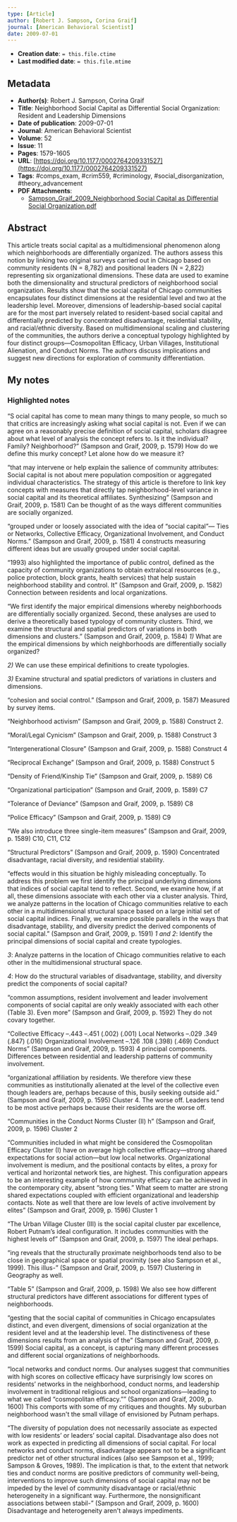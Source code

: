 ```yaml
---
type: [Article]
author: [Robert J. Sampson, Corina Graif]
journal: [American Behavioral Scientist]
date: 2009-07-01
---
```


* **Creation date**: `= this.file.ctime`
* **Last modified date**: `= this.file.mtime`

## Metadata

* **Author(s)**: Robert J. Sampson, Corina Graif
* **Title**: Neighborhood Social Capital as Differential Social Organization: Resident and Leadership Dimensions
* **Date of publication**: 2009-07-01
* **Journal**: American Behavioral Scientist
* **Volume**: 52
* **Issue**: 11
* **Pages**: 1579-1605
* **URL**: [https://doi.org/10.1177/0002764209331527](https://doi.org/10.1177/0002764209331527)
* **Tags**: #comps_exam, #crim559, #criminology, #social_disorganization, #theory_advancement
* **PDF Attachments**:
  * [Sampson_Graif_2009_Neighborhood Social Capital as Differential Social Organization.pdf](zotero://open-pdf/library/items/SPH4RECN)

## Abstract

This article treats social capital as a multidimensional phenomenon along which neighborhoods are differentially organized. The authors assess this notion by linking two original surveys carried out in Chicago based on community residents (N = 8,782) and positional leaders (N = 2,822) representing six organizational dimensions. These data are used to examine both the dimensionality and structural predictors of neighborhood social organization. Results show that the social capital of Chicago communities encapsulates four distinct dimensions at the residential level and two at the leadership level. Moreover, dimensions of leadership-based social capital are for the most part inversely related to resident-based social capital and differentially predicted by concentrated disadvantage, residential stability, and racial/ethnic diversity. Based on multidimensional scaling and clustering of the communities, the authors derive a conceptual typology highlighted by four distinct groups—Cosmopolitan Efficacy, Urban Villages, Institutional Alienation, and Conduct Norms. The authors discuss implications and suggest new directions for exploration of community differentiation.

## My notes

### Highlighted notes

<span class="highlight" data-annotation="%7B%22attachmentURI%22%3A%22http%3A%2F%2Fzotero.org%2Fusers%2F8411795%2Fitems%2FSPH4RECN%22%2C%22annotationKey%22%3A%22ZTDUGN4Y%22%2C%22color%22%3A%22%23ffff00%22%2C%22pageLabel%22%3A%221579%22%2C%22position%22%3A%7B%22pageIndex%22%3A0%2C%22rects%22%3A%5B%5B46.594%2C194.4%2C390.651%2C249.017%5D%5D%7D%2C%22citationItem%22%3A%7B%22uris%22%3A%5B%22http%3A%2F%2Fzotero.org%2Fusers%2F8411795%2Fitems%2F2GA5BJ2W%22%5D%2C%22locator%22%3A%221579%22%7D%7D">“S ocial capital has come to mean many things to many people, so much so that critics are increasingly asking what social capital is not. Even if we can agree on a reasonably precise definition of social capital, scholars disagree about what level of analysis the concept refers to. Is it the individual? Family? Neighborhood?”</span> <span class="citation" data-citation="%7B%22citationItems%22%3A%5B%7B%22uris%22%3A%5B%22http%3A%2F%2Fzotero.org%2Fusers%2F8411795%2Fitems%2F2GA5BJ2W%22%5D%2C%22locator%22%3A%221579%22%7D%5D%2C%22properties%22%3A%7B%7D%7D">(<span class="citation-item">Sampson and Graif, 2009, p. 1579</span>)</span> How do we define this murky concept? Let alone how do we measure it?

<span class="highlight" data-annotation="%7B%22attachmentURI%22%3A%22http%3A%2F%2Fzotero.org%2Fusers%2F8411795%2Fitems%2FSPH4RECN%22%2C%22annotationKey%22%3A%22N6JAWHGA%22%2C%22color%22%3A%22%23ffff00%22%2C%22pageLabel%22%3A%221581%22%2C%22position%22%3A%7B%22pageIndex%22%3A2%2C%22rects%22%3A%5B%5B46.594%2C440.023%2C389.109%2C486.309%5D%5D%7D%2C%22citationItem%22%3A%7B%22uris%22%3A%5B%22http%3A%2F%2Fzotero.org%2Fusers%2F8411795%2Fitems%2F2GA5BJ2W%22%5D%2C%22locator%22%3A%221581%22%7D%7D">“that may intervene or help explain the salience of community attributes: Social capital is not about mere population composition or aggregated individual characteristics. The strategy of this article is therefore to link key concepts with measures that directly tap neighborhood-level variance in social capital and its theoretical affiliates. Synthesizing”</span> <span class="citation" data-citation="%7B%22citationItems%22%3A%5B%7B%22uris%22%3A%5B%22http%3A%2F%2Fzotero.org%2Fusers%2F8411795%2Fitems%2F2GA5BJ2W%22%5D%2C%22locator%22%3A%221581%22%7D%5D%2C%22properties%22%3A%7B%7D%7D">(<span class="citation-item">Sampson and Graif, 2009, p. 1581</span>)</span> Can be thought of as the ways different communities are socially organized.

<span class="highlight" data-annotation="%7B%22attachmentURI%22%3A%22http%3A%2F%2Fzotero.org%2Fusers%2F8411795%2Fitems%2FSPH4RECN%22%2C%22annotationKey%22%3A%22WPQK3FV4%22%2C%22color%22%3A%22%23ffff00%22%2C%22pageLabel%22%3A%221581%22%2C%22position%22%3A%7B%22pageIndex%22%3A2%2C%22rects%22%3A%5B%5B45.977%2C367.509%2C388.183%2C392.194%5D%5D%7D%2C%22citationItem%22%3A%7B%22uris%22%3A%5B%22http%3A%2F%2Fzotero.org%2Fusers%2F8411795%2Fitems%2F2GA5BJ2W%22%5D%2C%22locator%22%3A%221581%22%7D%7D">“grouped under or loosely associated with the idea of “social capital”— Ties or Networks, Collective Efficacy, Organizational Involvement, and Conduct Norms.”</span> <span class="citation" data-citation="%7B%22citationItems%22%3A%5B%7B%22uris%22%3A%5B%22http%3A%2F%2Fzotero.org%2Fusers%2F8411795%2Fitems%2F2GA5BJ2W%22%5D%2C%22locator%22%3A%221581%22%7D%5D%2C%22properties%22%3A%7B%7D%7D">(<span class="citation-item">Sampson and Graif, 2009, p. 1581</span>)</span> 4 constructs measuring different ideas but are usually grouped under social capital.

<span class="highlight" data-annotation="%7B%22attachmentURI%22%3A%22http%3A%2F%2Fzotero.org%2Fusers%2F8411795%2Fitems%2FSPH4RECN%22%2C%22annotationKey%22%3A%22VNDKZZVW%22%2C%22color%22%3A%22%23ffff00%22%2C%22pageLabel%22%3A%221582%22%2C%22position%22%3A%7B%22pageIndex%22%3A3%2C%22rects%22%3A%5B%5B52.457%2C197.177%2C388.491%2C234.206%5D%5D%7D%2C%22citationItem%22%3A%7B%22uris%22%3A%5B%22http%3A%2F%2Fzotero.org%2Fusers%2F8411795%2Fitems%2F2GA5BJ2W%22%5D%2C%22locator%22%3A%221582%22%7D%7D">“1993) also highlighted the importance of public control, defined as the capacity of community organizations to obtain extralocal resources (e.g., police protection, block grants, health services) that help sustain neighborhood stability and control. It”</span> <span class="citation" data-citation="%7B%22citationItems%22%3A%5B%7B%22uris%22%3A%5B%22http%3A%2F%2Fzotero.org%2Fusers%2F8411795%2Fitems%2F2GA5BJ2W%22%5D%2C%22locator%22%3A%221582%22%7D%5D%2C%22properties%22%3A%7B%7D%7D">(<span class="citation-item">Sampson and Graif, 2009, p. 1582</span>)</span> Connection between residents and local organizations.

<span class="highlight" data-annotation="%7B%22attachmentURI%22%3A%22http%3A%2F%2Fzotero.org%2Fusers%2F8411795%2Fitems%2FSPH4RECN%22%2C%22annotationKey%22%3A%222Z9636VI%22%2C%22color%22%3A%22%23ffff00%22%2C%22pageLabel%22%3A%221584%22%2C%22position%22%3A%7B%22pageIndex%22%3A5%2C%22rects%22%3A%5B%5B303.28%2C190.18%2C384%2C195.76%5D%2C%5B48%2C178.18%2C383.99%2C183.76%5D%2C%5B48%2C166.18%2C383.97%2C171.76%5D%2C%5B48%2C154.18%2C383.99%2C159.76%5D%2C%5B47%2C141%2C220%2C151%5D%5D%7D%2C%22citationItem%22%3A%7B%22uris%22%3A%5B%22http%3A%2F%2Fzotero.org%2Fusers%2F8411795%2Fitems%2F2GA5BJ2W%22%5D%2C%22locator%22%3A%221584%22%7D%7D">“We first identify the major empirical dimensions whereby neighborhoods are differentially socially organized. Second, these analyses are used to derive a theoretically based typology of community clusters. Third, we examine the structural and spatial predictors of variations in both dimensions and clusters.”</span> <span class="citation" data-citation="%7B%22citationItems%22%3A%5B%7B%22uris%22%3A%5B%22http%3A%2F%2Fzotero.org%2Fusers%2F8411795%2Fitems%2F2GA5BJ2W%22%5D%2C%22locator%22%3A%221584%22%7D%5D%2C%22properties%22%3A%7B%7D%7D">(<span class="citation-item">Sampson and Graif, 2009, p. 1584</span>)</span> *1)* What are the empirical dimensions by which neighborhoods are differentially socially organized?  
  
*2)* We can use these empirical definitions to create typologies.  
  
*3)* Examine structural and spatial predictors of variations in clusters and dimensions.

<span class="highlight" data-annotation="%7B%22attachmentURI%22%3A%22http%3A%2F%2Fzotero.org%2Fusers%2F8411795%2Fitems%2FSPH4RECN%22%2C%22annotationKey%22%3A%22U4HL7WNB%22%2C%22color%22%3A%22%23ffff00%22%2C%22pageLabel%22%3A%221587%22%2C%22position%22%3A%7B%22pageIndex%22%3A8%2C%22rects%22%3A%5B%5B100.656%2C246.24%2C214.704%2C257.472%5D%5D%7D%2C%22citationItem%22%3A%7B%22uris%22%3A%5B%22http%3A%2F%2Fzotero.org%2Fusers%2F8411795%2Fitems%2F2GA5BJ2W%22%5D%2C%22locator%22%3A%221587%22%7D%7D">“cohesion and social control.”</span> <span class="citation" data-citation="%7B%22citationItems%22%3A%5B%7B%22uris%22%3A%5B%22http%3A%2F%2Fzotero.org%2Fusers%2F8411795%2Fitems%2F2GA5BJ2W%22%5D%2C%22locator%22%3A%221587%22%7D%5D%2C%22properties%22%3A%7B%7D%7D">(<span class="citation-item">Sampson and Graif, 2009, p. 1587</span>)</span> Measured by survey items.

<span class="highlight" data-annotation="%7B%22attachmentURI%22%3A%22http%3A%2F%2Fzotero.org%2Fusers%2F8411795%2Fitems%2FSPH4RECN%22%2C%22annotationKey%22%3A%22RHRZQ9XB%22%2C%22color%22%3A%22%23ffff00%22%2C%22pageLabel%22%3A%221588%22%2C%22position%22%3A%7B%22pageIndex%22%3A9%2C%22rects%22%3A%5B%5B54.432%2C454.032%2C155.952%2C464.4%5D%5D%7D%2C%22citationItem%22%3A%7B%22uris%22%3A%5B%22http%3A%2F%2Fzotero.org%2Fusers%2F8411795%2Fitems%2F2GA5BJ2W%22%5D%2C%22locator%22%3A%221588%22%7D%7D">“Neighborhood activism”</span> <span class="citation" data-citation="%7B%22citationItems%22%3A%5B%7B%22uris%22%3A%5B%22http%3A%2F%2Fzotero.org%2Fusers%2F8411795%2Fitems%2F2GA5BJ2W%22%5D%2C%22locator%22%3A%221588%22%7D%5D%2C%22properties%22%3A%7B%7D%7D">(<span class="citation-item">Sampson and Graif, 2009, p. 1588</span>)</span> Construct 2.

<span class="highlight" data-annotation="%7B%22attachmentURI%22%3A%22http%3A%2F%2Fzotero.org%2Fusers%2F8411795%2Fitems%2FSPH4RECN%22%2C%22annotationKey%22%3A%22WRTIUNYV%22%2C%22color%22%3A%22%23ffff00%22%2C%22pageLabel%22%3A%221588%22%2C%22position%22%3A%7B%22pageIndex%22%3A9%2C%22rects%22%3A%5B%5B57.024%2C249.264%2C152.496%2C258.768%5D%5D%7D%2C%22citationItem%22%3A%7B%22uris%22%3A%5B%22http%3A%2F%2Fzotero.org%2Fusers%2F8411795%2Fitems%2F2GA5BJ2W%22%5D%2C%22locator%22%3A%221588%22%7D%7D">“Moral/Legal Cynicism”</span> <span class="citation" data-citation="%7B%22citationItems%22%3A%5B%7B%22uris%22%3A%5B%22http%3A%2F%2Fzotero.org%2Fusers%2F8411795%2Fitems%2F2GA5BJ2W%22%5D%2C%22locator%22%3A%221588%22%7D%5D%2C%22properties%22%3A%7B%7D%7D">(<span class="citation-item">Sampson and Graif, 2009, p. 1588</span>)</span> Construct 3

<span class="highlight" data-annotation="%7B%22attachmentURI%22%3A%22http%3A%2F%2Fzotero.org%2Fusers%2F8411795%2Fitems%2FSPH4RECN%22%2C%22annotationKey%22%3A%22R7EWRZ9W%22%2C%22color%22%3A%22%23ffff00%22%2C%22pageLabel%22%3A%221588%22%2C%22position%22%3A%7B%22pageIndex%22%3A9%2C%22rects%22%3A%5B%5B60.48%2C162.432%2C156.816%2C171.936%5D%5D%7D%2C%22citationItem%22%3A%7B%22uris%22%3A%5B%22http%3A%2F%2Fzotero.org%2Fusers%2F8411795%2Fitems%2F2GA5BJ2W%22%5D%2C%22locator%22%3A%221588%22%7D%7D">“Intergenerational Closure”</span> <span class="citation" data-citation="%7B%22citationItems%22%3A%5B%7B%22uris%22%3A%5B%22http%3A%2F%2Fzotero.org%2Fusers%2F8411795%2Fitems%2F2GA5BJ2W%22%5D%2C%22locator%22%3A%221588%22%7D%5D%2C%22properties%22%3A%7B%7D%7D">(<span class="citation-item">Sampson and Graif, 2009, p. 1588</span>)</span> Construct 4

<span class="highlight" data-annotation="%7B%22attachmentURI%22%3A%22http%3A%2F%2Fzotero.org%2Fusers%2F8411795%2Fitems%2FSPH4RECN%22%2C%22annotationKey%22%3A%22NWMUKA4H%22%2C%22color%22%3A%22%23ffff00%22%2C%22pageLabel%22%3A%221588%22%2C%22position%22%3A%7B%22pageIndex%22%3A9%2C%22rects%22%3A%5B%5B57.024%2C79.488%2C146.448%2C90.72%5D%5D%7D%2C%22citationItem%22%3A%7B%22uris%22%3A%5B%22http%3A%2F%2Fzotero.org%2Fusers%2F8411795%2Fitems%2F2GA5BJ2W%22%5D%2C%22locator%22%3A%221588%22%7D%7D">“Reciprocal Exchange”</span> <span class="citation" data-citation="%7B%22citationItems%22%3A%5B%7B%22uris%22%3A%5B%22http%3A%2F%2Fzotero.org%2Fusers%2F8411795%2Fitems%2F2GA5BJ2W%22%5D%2C%22locator%22%3A%221588%22%7D%5D%2C%22properties%22%3A%7B%7D%7D">(<span class="citation-item">Sampson and Graif, 2009, p. 1588</span>)</span> Construct 5

<span class="highlight" data-annotation="%7B%22attachmentURI%22%3A%22http%3A%2F%2Fzotero.org%2Fusers%2F8411795%2Fitems%2FSPH4RECN%22%2C%22annotationKey%22%3A%22KWL6TJ2D%22%2C%22color%22%3A%22%23ffff00%22%2C%22pageLabel%22%3A%221589%22%2C%22position%22%3A%7B%22pageIndex%22%3A10%2C%22rects%22%3A%5B%5B61.344%2C438.048%2C185.76%2C449.28%5D%5D%7D%2C%22citationItem%22%3A%7B%22uris%22%3A%5B%22http%3A%2F%2Fzotero.org%2Fusers%2F8411795%2Fitems%2F2GA5BJ2W%22%5D%2C%22locator%22%3A%221589%22%7D%7D">“Density of Friend/Kinship Tie”</span> <span class="citation" data-citation="%7B%22citationItems%22%3A%5B%7B%22uris%22%3A%5B%22http%3A%2F%2Fzotero.org%2Fusers%2F8411795%2Fitems%2F2GA5BJ2W%22%5D%2C%22locator%22%3A%221589%22%7D%5D%2C%22properties%22%3A%7B%7D%7D">(<span class="citation-item">Sampson and Graif, 2009, p. 1589</span>)</span> C6

<span class="highlight" data-annotation="%7B%22attachmentURI%22%3A%22http%3A%2F%2Fzotero.org%2Fusers%2F8411795%2Fitems%2FSPH4RECN%22%2C%22annotationKey%22%3A%226KTED9SX%22%2C%22color%22%3A%22%23ffff00%22%2C%22pageLabel%22%3A%221589%22%2C%22position%22%3A%7B%22pageIndex%22%3A10%2C%22rects%22%3A%5B%5B56.592%2C379.728%2C174.096%2C387.504%5D%5D%7D%2C%22citationItem%22%3A%7B%22uris%22%3A%5B%22http%3A%2F%2Fzotero.org%2Fusers%2F8411795%2Fitems%2F2GA5BJ2W%22%5D%2C%22locator%22%3A%221589%22%7D%7D">“Organizational participation”</span> <span class="citation" data-citation="%7B%22citationItems%22%3A%5B%7B%22uris%22%3A%5B%22http%3A%2F%2Fzotero.org%2Fusers%2F8411795%2Fitems%2F2GA5BJ2W%22%5D%2C%22locator%22%3A%221589%22%7D%5D%2C%22properties%22%3A%7B%7D%7D">(<span class="citation-item">Sampson and Graif, 2009, p. 1589</span>)</span> C7

<span class="highlight" data-annotation="%7B%22attachmentURI%22%3A%22http%3A%2F%2Fzotero.org%2Fusers%2F8411795%2Fitems%2FSPH4RECN%22%2C%22annotationKey%22%3A%22PX3APW77%22%2C%22color%22%3A%22%23ffff00%22%2C%22pageLabel%22%3A%221589%22%2C%22position%22%3A%7B%22pageIndex%22%3A10%2C%22rects%22%3A%5B%5B57.456%2C321.84%2C148.608%2C331.344%5D%5D%7D%2C%22citationItem%22%3A%7B%22uris%22%3A%5B%22http%3A%2F%2Fzotero.org%2Fusers%2F8411795%2Fitems%2F2GA5BJ2W%22%5D%2C%22locator%22%3A%221589%22%7D%7D">“Tolerance of Deviance”</span> <span class="citation" data-citation="%7B%22citationItems%22%3A%5B%7B%22uris%22%3A%5B%22http%3A%2F%2Fzotero.org%2Fusers%2F8411795%2Fitems%2F2GA5BJ2W%22%5D%2C%22locator%22%3A%221589%22%7D%5D%2C%22properties%22%3A%7B%7D%7D">(<span class="citation-item">Sampson and Graif, 2009, p. 1589</span>)</span> C8

<span class="highlight" data-annotation="%7B%22attachmentURI%22%3A%22http%3A%2F%2Fzotero.org%2Fusers%2F8411795%2Fitems%2FSPH4RECN%22%2C%22annotationKey%22%3A%224MGTGAY7%22%2C%22color%22%3A%22%23ffff00%22%2C%22pageLabel%22%3A%221589%22%2C%22position%22%3A%7B%22pageIndex%22%3A10%2C%22rects%22%3A%5B%5B56.592%2C247.104%2C123.12%2C258.768%5D%5D%7D%2C%22citationItem%22%3A%7B%22uris%22%3A%5B%22http%3A%2F%2Fzotero.org%2Fusers%2F8411795%2Fitems%2F2GA5BJ2W%22%5D%2C%22locator%22%3A%221589%22%7D%7D">“Police Efficacy”</span> <span class="citation" data-citation="%7B%22citationItems%22%3A%5B%7B%22uris%22%3A%5B%22http%3A%2F%2Fzotero.org%2Fusers%2F8411795%2Fitems%2F2GA5BJ2W%22%5D%2C%22locator%22%3A%221589%22%7D%5D%2C%22properties%22%3A%7B%7D%7D">(<span class="citation-item">Sampson and Graif, 2009, p. 1589</span>)</span> C9

<span class="highlight" data-annotation="%7B%22attachmentURI%22%3A%22http%3A%2F%2Fzotero.org%2Fusers%2F8411795%2Fitems%2FSPH4RECN%22%2C%22annotationKey%22%3A%229KNIPWBJ%22%2C%22color%22%3A%22%23ffff00%22%2C%22pageLabel%22%3A%221589%22%2C%22position%22%3A%7B%22pageIndex%22%3A10%2C%22rects%22%3A%5B%5B57.888%2C160.704%2C238.896%2C173.664%5D%5D%7D%2C%22citationItem%22%3A%7B%22uris%22%3A%5B%22http%3A%2F%2Fzotero.org%2Fusers%2F8411795%2Fitems%2F2GA5BJ2W%22%5D%2C%22locator%22%3A%221589%22%7D%7D">“We also introduce three single-item measures”</span> <span class="citation" data-citation="%7B%22citationItems%22%3A%5B%7B%22uris%22%3A%5B%22http%3A%2F%2Fzotero.org%2Fusers%2F8411795%2Fitems%2F2GA5BJ2W%22%5D%2C%22locator%22%3A%221589%22%7D%5D%2C%22properties%22%3A%7B%7D%7D">(<span class="citation-item">Sampson and Graif, 2009, p. 1589</span>)</span> C10, C11, C12

<span class="highlight" data-annotation="%7B%22attachmentURI%22%3A%22http%3A%2F%2Fzotero.org%2Fusers%2F8411795%2Fitems%2FSPH4RECN%22%2C%22annotationKey%22%3A%22QDEPMT5B%22%2C%22color%22%3A%22%23ffff00%22%2C%22pageLabel%22%3A%221590%22%2C%22position%22%3A%7B%22pageIndex%22%3A11%2C%22rects%22%3A%5B%5B41.472%2C338.256%2C157.248%2C358.128%5D%5D%7D%2C%22citationItem%22%3A%7B%22uris%22%3A%5B%22http%3A%2F%2Fzotero.org%2Fusers%2F8411795%2Fitems%2F2GA5BJ2W%22%5D%2C%22locator%22%3A%221590%22%7D%7D">“Structural Predictors”</span> <span class="citation" data-citation="%7B%22citationItems%22%3A%5B%7B%22uris%22%3A%5B%22http%3A%2F%2Fzotero.org%2Fusers%2F8411795%2Fitems%2F2GA5BJ2W%22%5D%2C%22locator%22%3A%221590%22%7D%5D%2C%22properties%22%3A%7B%7D%7D">(<span class="citation-item">Sampson and Graif, 2009, p. 1590</span>)</span> Concentrated disadvantage, racial diversity, and residential stability.

<span class="highlight" data-annotation="%7B%22attachmentURI%22%3A%22http%3A%2F%2Fzotero.org%2Fusers%2F8411795%2Fitems%2FSPH4RECN%22%2C%22annotationKey%22%3A%22WYZZF5A6%22%2C%22color%22%3A%22%23ffff00%22%2C%22pageLabel%22%3A%221591%22%2C%22position%22%3A%7B%22pageIndex%22%3A12%2C%22rects%22%3A%5B%5B45.36%2C301.536%2C399.6%2C386.64%5D%5D%7D%2C%22citationItem%22%3A%7B%22uris%22%3A%5B%22http%3A%2F%2Fzotero.org%2Fusers%2F8411795%2Fitems%2F2GA5BJ2W%22%5D%2C%22locator%22%3A%221591%22%7D%7D">“effects would in this situation be highly misleading conceptually. To address this problem we first identify the principal underlying dimensions that indices of social capital tend to reflect. Second, we examine how, if at all, these dimensions associate with each other via a cluster analysis. Third, we analyze patterns in the location of Chicago communities relative to each other in a multidimensional structural space based on a large initial set of social capital indices. Finally, we examine possible parallels in the ways that disadvantage, stability, and diversity predict the derived components of social capital.”</span> <span class="citation" data-citation="%7B%22citationItems%22%3A%5B%7B%22uris%22%3A%5B%22http%3A%2F%2Fzotero.org%2Fusers%2F8411795%2Fitems%2F2GA5BJ2W%22%5D%2C%22locator%22%3A%221591%22%7D%5D%2C%22properties%22%3A%7B%7D%7D">(<span class="citation-item">Sampson and Graif, 2009, p. 1591</span>)</span> *1 and 2*: Identify the principal dimensions of social capital and create typologies.  
  
*3*: Analyze patterns in the location of Chicago communities relative to each other in the multidimensional structural space.  
  
*4*: How do the structural variables of disadvantage, stability, and diversity predict the components of social capital?

<span class="highlight" data-annotation="%7B%22attachmentURI%22%3A%22http%3A%2F%2Fzotero.org%2Fusers%2F8411795%2Fitems%2FSPH4RECN%22%2C%22annotationKey%22%3A%227ZHAB6R3%22%2C%22color%22%3A%22%23ffff00%22%2C%22pageLabel%22%3A%221592%22%2C%22position%22%3A%7B%22pageIndex%22%3A13%2C%22rects%22%3A%5B%5B44.928%2C69.984%2C393.984%2C91.584%5D%5D%7D%2C%22citationItem%22%3A%7B%22uris%22%3A%5B%22http%3A%2F%2Fzotero.org%2Fusers%2F8411795%2Fitems%2F2GA5BJ2W%22%5D%2C%22locator%22%3A%221592%22%7D%7D">“common assumptions, resident involvement and leader involvement components of social capital are only weakly associated with each other (Table 3). Even more”</span> <span class="citation" data-citation="%7B%22citationItems%22%3A%5B%7B%22uris%22%3A%5B%22http%3A%2F%2Fzotero.org%2Fusers%2F8411795%2Fitems%2F2GA5BJ2W%22%5D%2C%22locator%22%3A%221592%22%7D%5D%2C%22properties%22%3A%7B%7D%7D">(<span class="citation-item">Sampson and Graif, 2009, p. 1592</span>)</span> They do not covary together.

<span class="highlight" data-annotation="%7B%22attachmentURI%22%3A%22http%3A%2F%2Fzotero.org%2Fusers%2F8411795%2Fitems%2FSPH4RECN%22%2C%22annotationKey%22%3A%22HHRYQ4IP%22%2C%22color%22%3A%22%23ffff00%22%2C%22pageLabel%22%3A%221593%22%2C%22position%22%3A%7B%22pageIndex%22%3A14%2C%22rects%22%3A%5B%5B40.176%2C200.88%2C154.656%2C282.96%5D%5D%7D%2C%22citationItem%22%3A%7B%22uris%22%3A%5B%22http%3A%2F%2Fzotero.org%2Fusers%2F8411795%2Fitems%2F2GA5BJ2W%22%5D%2C%22locator%22%3A%221593%22%7D%7D">“Collective Efficacy –.443 –.451 (.002) (.001) Local Networks –.029 .349 (.847) (.016) Organizational Involvement –.126 .108 (.398) (.469) Conduct Norms”</span> <span class="citation" data-citation="%7B%22citationItems%22%3A%5B%7B%22uris%22%3A%5B%22http%3A%2F%2Fzotero.org%2Fusers%2F8411795%2Fitems%2F2GA5BJ2W%22%5D%2C%22locator%22%3A%221593%22%7D%5D%2C%22properties%22%3A%7B%7D%7D">(<span class="citation-item">Sampson and Graif, 2009, p. 1593</span>)</span> 4 principal components. Differences between residential and leadership patterns of community involvement.

<span class="highlight" data-annotation="%7B%22attachmentURI%22%3A%22http%3A%2F%2Fzotero.org%2Fusers%2F8411795%2Fitems%2FSPH4RECN%22%2C%22annotationKey%22%3A%22J7EX69VZ%22%2C%22color%22%3A%22%23ffff00%22%2C%22pageLabel%22%3A%221595%22%2C%22position%22%3A%7B%22pageIndex%22%3A16%2C%22rects%22%3A%5B%5B46.656%2C68.688%2C392.688%2C104.112%5D%5D%7D%2C%22citationItem%22%3A%7B%22uris%22%3A%5B%22http%3A%2F%2Fzotero.org%2Fusers%2F8411795%2Fitems%2F2GA5BJ2W%22%5D%2C%22locator%22%3A%221595%22%7D%7D">“organizational affiliation by residents. We therefore view these communities as institutionally alienated at the level of the collective even though leaders are, perhaps because of this, busily seeking outside aid.”</span> <span class="citation" data-citation="%7B%22citationItems%22%3A%5B%7B%22uris%22%3A%5B%22http%3A%2F%2Fzotero.org%2Fusers%2F8411795%2Fitems%2F2GA5BJ2W%22%5D%2C%22locator%22%3A%221595%22%7D%5D%2C%22properties%22%3A%7B%7D%7D">(<span class="citation-item">Sampson and Graif, 2009, p. 1595</span>)</span> Cluster 4. The worse off. Leaders tend to be most active perhaps because their residents are the worse off.

<span class="highlight" data-annotation="%7B%22attachmentURI%22%3A%22http%3A%2F%2Fzotero.org%2Fusers%2F8411795%2Fitems%2FSPH4RECN%22%2C%22annotationKey%22%3A%223FY56HSZ%22%2C%22color%22%3A%22%23ffff00%22%2C%22pageLabel%22%3A%221596%22%2C%22position%22%3A%7B%22pageIndex%22%3A17%2C%22rects%22%3A%5B%5B61.344%2C291.6%2C258.768%2C308.448%5D%5D%7D%2C%22citationItem%22%3A%7B%22uris%22%3A%5B%22http%3A%2F%2Fzotero.org%2Fusers%2F8411795%2Fitems%2F2GA5BJ2W%22%5D%2C%22locator%22%3A%221596%22%7D%7D">“Communities in the Conduct Norms Cluster (II) h”</span> <span class="citation" data-citation="%7B%22citationItems%22%3A%5B%7B%22uris%22%3A%5B%22http%3A%2F%2Fzotero.org%2Fusers%2F8411795%2Fitems%2F2GA5BJ2W%22%5D%2C%22locator%22%3A%221596%22%7D%5D%2C%22properties%22%3A%7B%7D%7D">(<span class="citation-item">Sampson and Graif, 2009, p. 1596</span>)</span> Cluster 2

<span class="highlight" data-annotation="%7B%22attachmentURI%22%3A%22http%3A%2F%2Fzotero.org%2Fusers%2F8411795%2Fitems%2FSPH4RECN%22%2C%22annotationKey%22%3A%22UAFSXTGM%22%2C%22color%22%3A%22%23ffff00%22%2C%22pageLabel%22%3A%221596%22%2C%22position%22%3A%7B%22pageIndex%22%3A17%2C%22rects%22%3A%5B%5B47.52%2C101.088%2C392.688%2C197.424%5D%5D%7D%2C%22citationItem%22%3A%7B%22uris%22%3A%5B%22http%3A%2F%2Fzotero.org%2Fusers%2F8411795%2Fitems%2F2GA5BJ2W%22%5D%2C%22locator%22%3A%221596%22%7D%7D">“Communities included in what might be considered the Cosmopolitan Efficacy Cluster (I) have on average high collective efficacy—strong shared expectations for social action—but low local networks. Organizational involvement is medium, and the positional contacts by elites, a proxy for vertical and horizontal network ties, are highest. This configuration appears to be an interesting example of how community efficacy can be achieved in the contemporary city, absent “strong ties.” What seem to matter are strong shared expectations coupled with efficient organizational and leadership contacts. Note as well that there are low levels of active involvement by elites”</span> <span class="citation" data-citation="%7B%22citationItems%22%3A%5B%7B%22uris%22%3A%5B%22http%3A%2F%2Fzotero.org%2Fusers%2F8411795%2Fitems%2F2GA5BJ2W%22%5D%2C%22locator%22%3A%221596%22%7D%5D%2C%22properties%22%3A%7B%7D%7D">(<span class="citation-item">Sampson and Graif, 2009, p. 1596</span>)</span> Cluster 1

<span class="highlight" data-annotation="%7B%22attachmentURI%22%3A%22http%3A%2F%2Fzotero.org%2Fusers%2F8411795%2Fitems%2FSPH4RECN%22%2C%22annotationKey%22%3A%22XQFFDCII%22%2C%22color%22%3A%22%23ffff00%22%2C%22pageLabel%22%3A%221597%22%2C%22position%22%3A%7B%22pageIndex%22%3A18%2C%22rects%22%3A%5B%5B38.016%2C508.896%2C389.664%2C533.088%5D%5D%7D%2C%22citationItem%22%3A%7B%22uris%22%3A%5B%22http%3A%2F%2Fzotero.org%2Fusers%2F8411795%2Fitems%2F2GA5BJ2W%22%5D%2C%22locator%22%3A%221597%22%7D%7D">“The Urban Village Cluster (III) is the social capital cluster par excellence, Robert Putnam’s ideal configuration. It includes communities with the highest levels of”</span> <span class="citation" data-citation="%7B%22citationItems%22%3A%5B%7B%22uris%22%3A%5B%22http%3A%2F%2Fzotero.org%2Fusers%2F8411795%2Fitems%2F2GA5BJ2W%22%5D%2C%22locator%22%3A%221597%22%7D%5D%2C%22properties%22%3A%7B%7D%7D">(<span class="citation-item">Sampson and Graif, 2009, p. 1597</span>)</span> The ideal perhaps.

<span class="highlight" data-annotation="%7B%22attachmentURI%22%3A%22http%3A%2F%2Fzotero.org%2Fusers%2F8411795%2Fitems%2FSPH4RECN%22%2C%22annotationKey%22%3A%22AH2JJ5HT%22%2C%22color%22%3A%22%23ffff00%22%2C%22pageLabel%22%3A%221597%22%2C%22position%22%3A%7B%22pageIndex%22%3A18%2C%22rects%22%3A%5B%5B46.656%2C293.328%2C391.392%2C319.248%5D%5D%7D%2C%22citationItem%22%3A%7B%22uris%22%3A%5B%22http%3A%2F%2Fzotero.org%2Fusers%2F8411795%2Fitems%2F2GA5BJ2W%22%5D%2C%22locator%22%3A%221597%22%7D%7D">“ing reveals that the structurally proximate neighborhoods tend also to be close in geographical space or spatial proximity (see also Sampson et al., 1999). This illus-”</span> <span class="citation" data-citation="%7B%22citationItems%22%3A%5B%7B%22uris%22%3A%5B%22http%3A%2F%2Fzotero.org%2Fusers%2F8411795%2Fitems%2F2GA5BJ2W%22%5D%2C%22locator%22%3A%221597%22%7D%5D%2C%22properties%22%3A%7B%7D%7D">(<span class="citation-item">Sampson and Graif, 2009, p. 1597</span>)</span> Clustering in Geography as well.

<span class="highlight" data-annotation="%7B%22attachmentURI%22%3A%22http%3A%2F%2Fzotero.org%2Fusers%2F8411795%2Fitems%2FSPH4RECN%22%2C%22annotationKey%22%3A%22PBQUT6PE%22%2C%22color%22%3A%22%23ffff00%22%2C%22pageLabel%22%3A%221598%22%2C%22position%22%3A%7B%22pageIndex%22%3A19%2C%22rects%22%3A%5B%5B191.808%2C557.28%2C237.6%2C573.264%5D%5D%7D%2C%22citationItem%22%3A%7B%22uris%22%3A%5B%22http%3A%2F%2Fzotero.org%2Fusers%2F8411795%2Fitems%2F2GA5BJ2W%22%5D%2C%22locator%22%3A%221598%22%7D%7D">“Table 5”</span> <span class="citation" data-citation="%7B%22citationItems%22%3A%5B%7B%22uris%22%3A%5B%22http%3A%2F%2Fzotero.org%2Fusers%2F8411795%2Fitems%2F2GA5BJ2W%22%5D%2C%22locator%22%3A%221598%22%7D%5D%2C%22properties%22%3A%7B%7D%7D">(<span class="citation-item">Sampson and Graif, 2009, p. 1598</span>)</span> We also see how different structural predictors have different associations for different types of neighborhoods.

<span class="highlight" data-annotation="%7B%22attachmentURI%22%3A%22http%3A%2F%2Fzotero.org%2Fusers%2F8411795%2Fitems%2FSPH4RECN%22%2C%22annotationKey%22%3A%22B2HWDQ4G%22%2C%22color%22%3A%22%23ffff00%22%2C%22pageLabel%22%3A%221599%22%2C%22position%22%3A%7B%22pageIndex%22%3A20%2C%22rects%22%3A%5B%5B46.224%2C89.424%2C390.96%2C121.392%5D%5D%7D%2C%22citationItem%22%3A%7B%22uris%22%3A%5B%22http%3A%2F%2Fzotero.org%2Fusers%2F8411795%2Fitems%2F2GA5BJ2W%22%5D%2C%22locator%22%3A%221599%22%7D%7D">“gesting that the social capital of communities in Chicago encapsulates distinct, and even divergent, dimensions of social organization at the resident level and at the leadership level. The distinctiveness of these dimensions results from an analysis of the”</span> <span class="citation" data-citation="%7B%22citationItems%22%3A%5B%7B%22uris%22%3A%5B%22http%3A%2F%2Fzotero.org%2Fusers%2F8411795%2Fitems%2F2GA5BJ2W%22%5D%2C%22locator%22%3A%221599%22%7D%5D%2C%22properties%22%3A%7B%7D%7D">(<span class="citation-item">Sampson and Graif, 2009, p. 1599</span>)</span> Social capital, as a concept, is capturing many different processes and different social organizations of neighborhoods.

<span class="highlight" data-annotation="%7B%22attachmentURI%22%3A%22http%3A%2F%2Fzotero.org%2Fusers%2F8411795%2Fitems%2FSPH4RECN%22%2C%22annotationKey%22%3A%2225RKECKM%22%2C%22color%22%3A%22%23ffff00%22%2C%22pageLabel%22%3A%221600%22%2C%22position%22%3A%7B%22pageIndex%22%3A21%2C%22rects%22%3A%5B%5B46.224%2C329.616%2C387.504%2C375.408%5D%5D%7D%2C%22citationItem%22%3A%7B%22uris%22%3A%5B%22http%3A%2F%2Fzotero.org%2Fusers%2F8411795%2Fitems%2F2GA5BJ2W%22%5D%2C%22locator%22%3A%221600%22%7D%7D">“local networks and conduct norms. Our analyses suggest that communities with high scores on collective efficacy have surprisingly low scores on residents’ networks in the neighborhood, conduct norms, and leadership involvement in traditional religious and school organizations—leading to what we called “cosmopolitan efficacy.””</span> <span class="citation" data-citation="%7B%22citationItems%22%3A%5B%7B%22uris%22%3A%5B%22http%3A%2F%2Fzotero.org%2Fusers%2F8411795%2Fitems%2F2GA5BJ2W%22%5D%2C%22locator%22%3A%221600%22%7D%5D%2C%22properties%22%3A%7B%7D%7D">(<span class="citation-item">Sampson and Graif, 2009, p. 1600</span>)</span> This comports with some of my critiques and thoughts. My suburban neighborhood wasn't the small village of envisioned by Putnam perhaps.

<span class="highlight" data-annotation="%7B%22attachmentURI%22%3A%22http%3A%2F%2Fzotero.org%2Fusers%2F8411795%2Fitems%2FSPH4RECN%22%2C%22annotationKey%22%3A%229IG5DRY6%22%2C%22color%22%3A%22%23ffff00%22%2C%22pageLabel%22%3A%221600%22%2C%22position%22%3A%7B%22pageIndex%22%3A21%2C%22rects%22%3A%5B%5B39.744%2C137.376%2C390.528%2C248.4%5D%5D%7D%2C%22citationItem%22%3A%7B%22uris%22%3A%5B%22http%3A%2F%2Fzotero.org%2Fusers%2F8411795%2Fitems%2F2GA5BJ2W%22%5D%2C%22locator%22%3A%221600%22%7D%7D">“The diversity of population does not necessarily associate as expected with low residents’ or leaders’ social capital. Disadvantage also does not work as expected in predicting all dimensions of social capital. For local networks and conduct norms, disadvantage appears not to be a significant predictor net of other structural indices (also see Sampson et al., 1999; Sampson &amp; Groves, 1989). The implication is that, to the extent that network ties and conduct norms are positive predictors of community well-being, interventions to improve such dimensions of social capital may not be impeded by the level of community disadvantage or racial/ethnic heterogeneity in a significant way. Furthermore, the nonsignificant associations between stabil-”</span> <span class="citation" data-citation="%7B%22citationItems%22%3A%5B%7B%22uris%22%3A%5B%22http%3A%2F%2Fzotero.org%2Fusers%2F8411795%2Fitems%2F2GA5BJ2W%22%5D%2C%22locator%22%3A%221600%22%7D%5D%2C%22properties%22%3A%7B%7D%7D">(<span class="citation-item">Sampson and Graif, 2009, p. 1600</span>)</span> Disadvantage and heterogeneity aren't always impediments.

